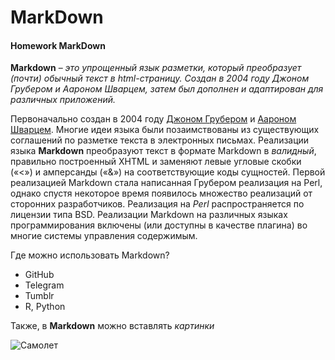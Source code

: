 # MarkDown
#### Homework MarkDown
**Markdown** – _это упрощенный язык разметки, который преобразует (почти) обычный текст в html-страницу. Создан в 2004 году Джоном Грубером и Аароном Шварцем, затем был дополнен и адаптирован для различных приложений._  

Первоначально создан в 2004 году [Джоном Грубером](https://ru.qwe.wiki/wiki/John_Gruber) и [Аароном Шварцем](https://ru.wikipedia.org/wiki/Шварц,_Аарон). Многие идеи языка были позаимствованы из существующих соглашений по разметке текста в электронных письмах. Реализации языка **Markdown** преобразуют текст в формате Markdown в *валидный*, правильно построенный XHTML и заменяют левые угловые скобки («<») и амперсанды («&») на соответствующие коды сущностей. Первой реализацией Markdown стала написанная Грубером реализация на Perl, однако спустя некоторое время появилось множество реализаций от сторонних разработчиков. Реализация на _Perl_ распространяется по лицензии типа BSD. Реализации Markdown на различных языках программирования включены (или доступны в качестве плагина) во многие системы управления содержимым.
  
Где можно использовать Markdown?
+ GitHub
+ Telegram
+ Tumblr
+ R, Python
  
Также, в **Markdown** можно вставлять *картинки*
  
![Самолет](https://i.pinimg.com/originals/e8/27/eb/e827eb3d61909aea0c45232183bb9e03.jpg)
